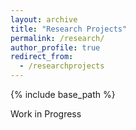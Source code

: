 ```yaml
---
layout: archive
title: "Research Projects"
permalink: /research/
author_profile: true
redirect_from:
  - /researchprojects
---
```


{% include base_path %}

Work in Progress
